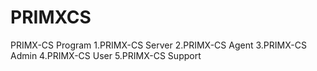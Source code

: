 # PRIMXCS
PRIMX-CS Program
1.PRIMX-CS Server
2.PRIMX-CS Agent
3.PRIMX-CS Admin
4.PRIMX-CS User
5.PRIMX-CS Support
